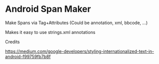 # Android Span Maker
Make Spans via Tag+Attributes (Could be annotation, xml, bbcode, ...)


Makes it easy to use strings.xml annotations

Credits

https://medium.com/google-developers/styling-internationalized-text-in-android-f99759fb7b8f
